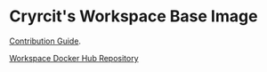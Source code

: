 # Cryrcit's Workspace Base Image

[Contribution Guide](http://cryrc.it/contributing/#edit-base-image).

[Workspace Docker Hub Repository](https://hub.docker.com/r/cryrcit/workspace/)
